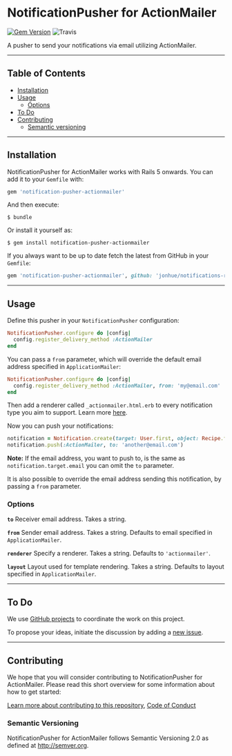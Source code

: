 # NotificationPusher for ActionMailer

[![Gem Version](https://badge.fury.io/rb/notifications-pusher-actionmailer.svg)](https://badge.fury.io/rb/notifications-pusher-actionmailer) ![Travis](https://travis-ci.org/jonhue/notifications-rails.svg?branch=master)

A pusher to send your notifications via email utilizing ActionMailer.

---

## Table of Contents

* [Installation](#installation)
* [Usage](#usage)
  * [Options](#options)
* [To Do](#to-do)
* [Contributing](#contributing)
  * [Semantic versioning](#semantic-versioning)

---

## Installation

NotificationPusher for ActionMailer works with Rails 5 onwards. You can add it to your `Gemfile` with:

```ruby
gem 'notification-pusher-actionmailer'
```

And then execute:

    $ bundle

Or install it yourself as:

    $ gem install notification-pusher-actionmailer

If you always want to be up to date fetch the latest from GitHub in your `Gemfile`:

```ruby
gem 'notification-pusher-actionmailer', github: 'jonhue/notifications-rails'
```

---

## Usage

Define this pusher in your `NotificationPusher` configuration:

```ruby
NotificationPusher.configure do |config|
  config.register_delivery_method :ActionMailer
end
```

You can pass a `from` parameter, which will override the default email address specified in `ApplicationMailer`:

```ruby
NotificationPusher.configure do |config|
  config.register_delivery_method :ActionMailer, from: 'my@email.com'
end
```

Then add a renderer called `_actionmailer.html.erb` to every notification type you aim to support. Learn more [here](https://github.com/jonhue/notifications-rails/tree/master/notification-renderer).

Now you can push your notifications:

```ruby
notification = Notification.create(target: User.first, object: Recipe.first)
notification.push(:ActionMailer, to: 'another@email.com')
```

**Note:** If the email address, you want to push to, is the same as `notification.target.email` you can omit the `to` parameter.

It is also possible to override the email address sending this notification, by passing a `from` parameter.

### Options

**`to`** Receiver email address. Takes a string.

**`from`** Sender email address. Takes a string. Defaults to email specified in `ApplicationMailer`.

**`renderer`** Specify a renderer. Takes a string. Defaults to `'actionmailer'`.

**`layout`** Layout used for template rendering. Takes a string. Defaults to layout specified in `ApplicationMailer`.

---

## To Do

We use [GitHub projects](https://github.com/jonhue/notifications-rails/projects/6) to coordinate the work on this project.

To propose your ideas, initiate the discussion by adding a [new issue](https://github.com/jonhue/notifications-rails/issues/new).

---

## Contributing

We hope that you will consider contributing to NotificationPusher for ActionMailer. Please read this short overview for some information about how to get started:

[Learn more about contributing to this repository](https://github.com/jonhue/notifications-rails/blob/master/CONTRIBUTING.md), [Code of Conduct](https://github.com/jonhue/notifications-rails/blob/master/CODE_OF_CONDUCT.md)

### Semantic Versioning

NotificationPusher for ActionMailer follows Semantic Versioning 2.0 as defined at http://semver.org.
